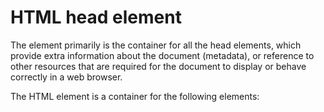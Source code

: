 # HTML head element

The <head> element primarily is the container for all the head elements, which provide extra information about the document (metadata), or reference to other resources that are required for the document to display or behave correctly in a web browser.

The HTML <head> element is a container for the following elements: <title>, <style>, <meta>, <link> and <script>.

## HTML title element

The <title> element defines the title of the document.

 The title of the document may be used for different purposes. For example:

1.  To display a title in the browser title bar and in the task bar.
2.  To provide a title for the page when it is added to favorites or bookmarked.
3.  To displays a title for the page in search-engine results.

>>> Let's see an example :

	<!DOCTYPE html>
	<html>
	<html lang="en">
		<head>
			<title>A simple HTML document</title>
		</head>
		<body>
			<p>Hello World!</p>
		</body>
	</html>

## HTML style element

The <style> element is used to define embedded style information for an HTML document. The style rules inside the <style> element specify how HTML elements render in a browser.

>>> Let's see an example :

	<!DOCTYPE html>
	<html>
	<html lang="en">
		<head>
			<title>Embedding Style Sheets</title>
			<style>
				body { background-color: blue; }
				h1 { color: yellow; }
				p { color: black; }
			</style>
		</head>
		<body>
			<h1>Heading</h1>
			<p>The styles of this HTML document are defined inside the style element.</p>
		</body>
	</html>
	

## HTML meta Element

The <meta> element provides metadata about the HTML document. Metadata is a set of data that describes and gives information about other data.

>>> Let's see an example :

	<!DOCTYPE html>
	<html lang="en">
		<head>
			<title>Defining Metadata</title>
			<meta charset="utf-8">
			<meta name="author" content="John Smith">
		</head>
		<body>
			<h1>Defining metadata</h1>
			<p>Meta tags contain information about a web page. It is not visible in the browser.</p>
		</body>
	</html>
	

## HTML script Element

The <script> element is used to define client-side script, such as JavaScript in HTML documents.

>>> Let's see an example :

	<!DOCTYPE html>
	<html lang="en">
		<head>
			<title>Adding JavaScript</title>
			<script>
				document.write("<h1>Hello World!</h1>") 
			</script>
		</head>
		<body>
			<p>The above heading is inserted in this document by JavaScript.</p>
		</body>
	</html>
